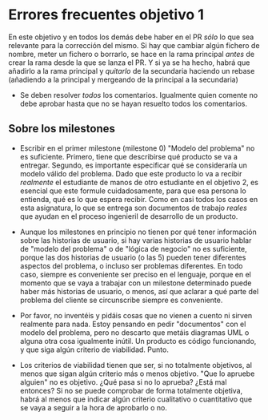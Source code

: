 # Errores frecuentes objetivo 1

En este objetivo y en todos los demás debe haber en el PR *sólo* lo que sea
relevante para la corrección del mismo. Si hay que cambiar algún fichero de
nombre, meter un fichero o borrarlo, se hace en la rama principal *antes* de
crear la rama desde la que se lanza el PR. Y si ya se ha hecho, habrá que
añadirlo a la rama principal y *quitarlo* de la secundaria haciendo un rebase
(añadiendo a la principal y mergeando de la principal a la secundaria)

- Se deben resolver *todos* los comentarios. Igualmente quien comente no debe
  aprobar hasta que no se hayan resuelto todos los comentarios.

## Sobre los milestones

* Escribir en el primer milestone (milestone 0) "Modelo del problema" no es
  suficiente. Primero, tiene que describirse qué producto se va a
  entregar. Segundo, es importante especificar qué se consideraría un modelo
  válido del problema. Dado que este producto lo va a recibir *realmente* el
  estudiante de manos de otro estudiante en el objetivo 2, es esencial que este
  formule cuidadosamente, para que esa persona lo entienda, qué es lo que espera
  recibir. Como en casi todos los casos en esta asignatura, lo que se entrega
  son documentos de trabajo *reales* que ayudan en el proceso ingenieril de
  desarrollo de un producto.

* Aunque los milestones en principio no tienen por qué tener información sobre
  las historias de usuario, si hay varias historias de usuario hablar de "modelo
  del problema" o de "lógica de negocio" no es suficiente, porque las dos
  historias de usuario (o las 5) pueden tener diferentes aspectos del problema,
  o incluso ser problemas diferentes. En todo caso, siempre es conveniente ser
  preciso en el lenguaje, porque en el momento que se vaya a trabajar con un
  milestone determinado puede haber más historias de usuario, o menos, así que
  aclarar a qué parte del problema del cliente se circunscribe siempre es conveniente.

* Por favor, no inventéis y pidáis cosas que no vienen a cuento ni sirven
  realmente para nada. Estoy pensando en pedir "documentos" con el modelo del
  problema, pero no descarto que metáis diagramas UML o alguna otra cosa
  igualmente inútil. Un producto es código funcionando, y que siga algún
  criterio de viabilidad. Punto.

* Los criterios de viabilidad tienen que ser, si no totalmente objetivos, al
  menos que sigan algún criterio más o menos objetivo. "Que lo apruebe alguien"
  no es objetivo. ¿Qué pasa si no lo aprueba? ¿Está mal entonces? Si no se puede
  comprobar de forma totalmente objetiva, habrá al menos que indicar algún
  criterio cualitativo o cuantitativo que se vaya a seguir a la hora de
  aprobarlo o no.

